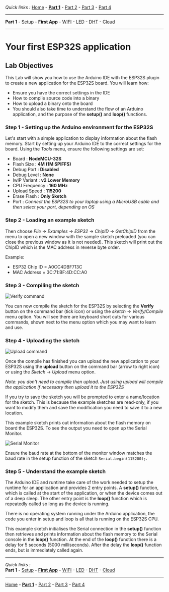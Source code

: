 *Quick links :*
[Home](/README.md) - [**Part 1**](../part1/README.md) - [Part 2](../part2/README.md) - [Part 3](../part3/README.md) - [Part 4](../part4/README.md)
***
**Part 1** - [Setup](PREREQ.md) - [**First App**](FIRSTAPP.md) - [WIFI](WIFI.md) - [LED](LED.md) - [DHT](DHT.md) - [Cloud](IOTCLOUD.md)
***

# Your first ESP32S application

## Lab Objectives

This Lab will show you how to use the Arduino IDE with the ESP32S plugin to create a new application for the ESP32S board.  You will learn how:

- Ensure you have the correct settings in the IDE
- How to compile source code into a binary
- How to upload a binary onto the board
- You should also take time to understand the flow of an Arduino application, and the purpose of the **setup()** and **loop()** functions.

### Step 1 - Setting up the Arduino environment for the ESP32S

Let's start with a simple application to display information about the flash memory.  Start by setting up your Arduino IDE to the correct settings for the board.  Using the *Tools* menu, ensure the following settings are set:

- Board : **NodeMCU-32S**
- Flash Size : **4M (1M SPIFFS)**
- Debug Port : **Disabled**
- Debug Level : **None**
- IwIP Variant : **v2 Lower Memory**
- CPU Frequency : **160 MHz**
- Upload Speed : **115200**
- Erase Flash : **Only Sketch**
- Port : *Connect the ESP32S to your laptop using a MicroUSB cable and then select your port, depending on OS*

### Step 2 - Loading an example sketch

Then choose *File* -> *Examples* -> *ESP32* -> *ChipID* -> *GetChipID* from the menu to open a new window with the sample sketch preloaded (you can close the previous window as it is not needed).  This sketch will print out the ChipID which is the MAC address in reverse byte order.  

Example: 
- ESP32 Chip ID = A0CC4DBF713C
- MAC Address = 3C:71:BF:4D:CC:A0

### Step 3 - Compiling the sketch

![Verify command](../images/verify.png)

You can now compile the sketch for the ESP32S by selecting the **Verify** button on the command bar (tick icon) or using the *sketch* -> *Verify/Compile* menu option.  You will see there are keyboard short cuts for various commands, shown next to the menu option which you may want to learn and use.

### Step 4 - Uploading the sketch

![Upload command](../images/upload.png)

Once the compile has finished you can upload the new application to your ESP32S using the **upload** button on the command bar (arrow to right icon) or using the *Sketch* -> *Upload* menu option.

*Note*: *you don't need to compile then upload.  Just using upload will compile the application if necessary then upload it to the ESP32S*

If you try to save the sketch you will be prompted to enter a name/location for the sketch.  This is because the example sketches are read-only, if you want to modify them and save the modification you need to save it to a new location.

This example sketch prints out information about the flash memory on board the ESP32S.  To see the output you need to open up the Serial Monitor.

![Serial Monitor](../images/SerialMonitor.png)

Ensure the baud rate at the bottom of the monitor window matches the baud rate in the setup function of the sketch `Serial.begin(115200);`.

### Step 5 - Understand the example sketch

The Arduino IDE and runtime take care of the work needed to setup the runtime for an application and provides 2 entry points.  A **setup()** function, which is called at the start of the application, or when the device comes out of a deep sleep.  The other entry point is the **loop()** function which is repeatedly called so long as the device is running.

There is no operating system running under the Arduino application, the code you enter in setup and loop is all that is running on the ESP32S CPU.

This example sketch initialises the Serial connection in the **setup()** function then retrieves and prints information about the flash memory to the Serial console in the **loop()** function.  At the end of the **loop()** function there is a delay for 5 seconds (5000 milliseconds).  After the delay the **loop()** function ends, but is immediately called again.

***
*Quick links :*  
**Part 1** - [Setup](PREREQ.md) - [**First App**](FIRSTAPP.md) - [WIFI](WIFI.md) - [LED](LED.md) - [DHT](DHT.md) - [Cloud](IOTCLOUD.md)
***
[Home](/README.md) - [**Part 1**](../part1/README.md) - [Part 2](../part2/README.md) - [Part 3](../part3/README.md) - [Part 4](../part4/README.md)

